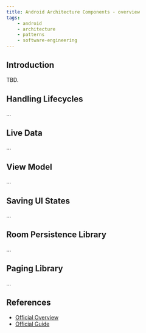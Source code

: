 ```yaml
---
title: Android Architecture Components - overview
tags:
    - android
    - architecture
    - patterns
    - software-engineering
---
```


Introduction
------------

TBD.

Handling Lifecycles
-------------------

...

Live Data
---------

...

View Model
----------

...

Saving UI States
----------------

...

Room Persistence Library
------------------------

...

Paging Library
--------------

...

References
----------
- [Official Overview](https://developer.android.com/topic/libraries/architecture/index.html)
- [Official Guide](https://developer.android.com/topic/libraries/architecture/guide.html)
